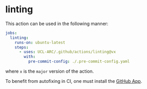 # linting

This action can be used in the following manner:

```yaml
jobs:
  linting:
    runs-on: ubuntu-latest
    steps:
      - uses: UCL-ARC/.github/actions/linting@vx
        with:
          pre-commit-config: ./.pre-commit-config.yaml
```

where `x` is the `major` version of the action.

To benefit from autofixing in CI, one must install the
[GitHub App](https://github.com/apps/pre-commit-ci-lite/installations/new).
